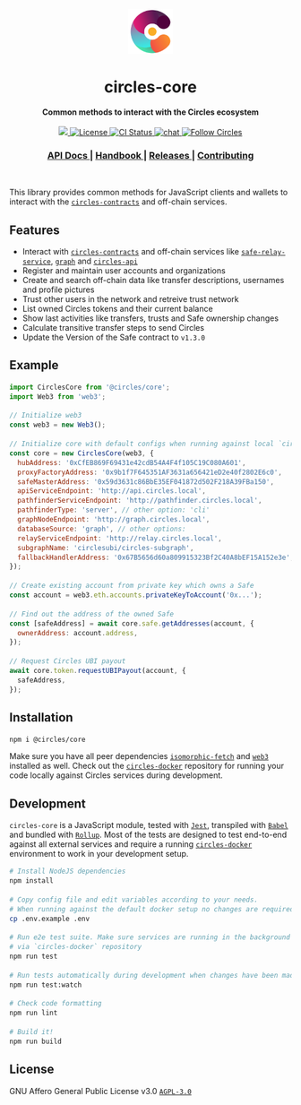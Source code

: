 <div align="center">
	<img width="80" src="https://raw.githubusercontent.com/CirclesUBI/.github/main/assets/logo.svg" />
</div>

<h1 align="center">circles-core</h1>

<div align="center">
 <strong>
   Common methods to interact with the Circles ecosystem
 </strong>
</div>

<br />

<div align="center">
  <!-- npm -->
  <a href="https://www.npmjs.com/package/@circles/core">
    <img src="https://img.shields.io/npm/v/@circles/core?style=flat-square&color=%23f14d48" height="18">
  </a>
  <!-- Licence -->
  <a href="https://github.com/CirclesUBI/circles-core/blob/main/LICENSE">
    <img src="https://img.shields.io/github/license/CirclesUBI/circles-core?style=flat-square&color=%23cc1e66" alt="License" height="18">
  </a>
  <!-- CI status -->
  <a href="https://github.com/CirclesUBI/circles-core/actions/workflows/tests.yml">
    <img src="https://img.shields.io/github/workflow/status/CirclesUBI/circles-core/Run%20tests?label=tests&style=flat-square&color=%2347cccb" alt="CI Status" height="18">
  </a>
  <!-- Discourse -->
  <a href="https://aboutcircles.com/">
    <img src="https://img.shields.io/discourse/topics?server=https%3A%2F%2Faboutcircles.com%2F&style=flat-square&color=%23faad26" alt="chat" height="18"/>
  </a>
  <!-- Twitter -->
  <a href="https://twitter.com/CirclesUBI">
    <img src="https://img.shields.io/twitter/follow/circlesubi.svg?label=twitter&style=flat-square&color=%23f14d48" alt="Follow Circles" height="18">
  </a>
</div>

<div align="center">
  <h3>
    <a href="https://circlesubi.github.io/circles-core/">
      API Docs
    </a>
    <span> | </span>
    <a href="https://handbook.joincircles.net">
      Handbook
    </a>
    <span> | </span>
    <a href="https://github.com/CirclesUBI/circles-core/releases">
      Releases
    </a>
    <span> | </span>
    <a href="https://github.com/CirclesUBI/.github/blob/main/CONTRIBUTING.md">
      Contributing
    </a>
  </h3>
</div>

<br/>

This library provides common methods for JavaScript clients and wallets to interact with the [`circles-contracts`] and off-chain services.

[`circles-contracts`]: https://github.com/CirclesUBI/circles-contracts

## Features

- Interact with [`circles-contracts`] and off-chain services like [`safe-relay-service`], [`graph`] and [`circles-api`]
- Register and maintain user accounts and organizations
- Create and search off-chain data like transfer descriptions, usernames and profile pictures
- Trust other users in the network and retreive trust network
- List owned Circles tokens and their current balance
- Show last activities like transfers, trusts and Safe ownership changes
- Calculate transitive transfer steps to send Circles
- Update the Version of the Safe contract to `v1.3.0`

[`safe-relay-service`]: https://github.com/CirclesUBI/safe-relay-service
[`graph`]: https://thegraph.com/explorer/subgraph/circlesubi/circles
[`circles-api`]: https://github.com/CirclesUBI/circles-api

## Example

```js
import CirclesCore from '@circles/core';
import Web3 from 'web3';

// Initialize web3
const web3 = new Web3();

// Initialize core with default configs when running against local `circles-docker` setup
const core = new CirclesCore(web3, {
  hubAddress: '0xCfEB869F69431e42cdB54A4F4f105C19C080A601',
  proxyFactoryAddress: '0x9b1f7F645351AF3631a656421eD2e40f2802E6c0',
  safeMasterAddress: '0x59d3631c86BbE35EF041872d502F218A39FBa150',
  apiServiceEndpoint: 'http://api.circles.local',
  pathfinderServiceEndpoint: 'http://pathfinder.circles.local',
  pathfinderType: 'server', // other option: 'cli'
  graphNodeEndpoint: 'http://graph.circles.local',
  databaseSource: 'graph', // other options:
  relayServiceEndpoint: 'http://relay.circles.local',
  subgraphName: 'circlesubi/circles-subgraph',
  fallbackHandlerAddress: '0x67B5656d60a809915323Bf2C40A8bEF15A152e3e',
});

// Create existing account from private key which owns a Safe
const account = web3.eth.accounts.privateKeyToAccount('0x...');

// Find out the address of the owned Safe
const [safeAddress] = await core.safe.getAddresses(account, {
  ownerAddress: account.address,
});

// Request Circles UBI payout
await core.token.requestUBIPayout(account, {
  safeAddress,
});
```

## Installation

```bash
npm i @circles/core
```

Make sure you have all peer dependencies [`isomorphic-fetch`] and [`web3`] installed as well. Check out the [`circles-docker`] repository for running your code locally against Circles services during development.

[`isomorphic-fetch`]: https://www.npmjs.com/package/isomorphic-fetch
[`web3`]: https://www.npmjs.com/package/web3

## Development

`circles-core` is a JavaScript module, tested with [`Jest`], transpiled with [`Babel`] and bundled with [`Rollup`]. Most of the tests are designed to test end-to-end against all external services and require a running [`circles-docker`] environment to work in your development setup.

```bash
# Install NodeJS dependencies
npm install

# Copy config file and edit variables according to your needs.
# When running against the default docker setup no changes are required here
cp .env.example .env

# Run e2e test suite. Make sure services are running in the background
# via `circles-docker` repository
npm run test

# Run tests automatically during development when changes have been made
npm run test:watch

# Check code formatting
npm run lint

# Build it!
npm run build
```

[`jest`]: https://jestjs.io
[`babel`]: https://babeljs.io
[`rollup`]: https://rollupjs.org
[`circles-docker`]: https://github.com/CirclesUBI/circles-docker

## License

GNU Affero General Public License v3.0 [`AGPL-3.0`]

[`agpl-3.0`]: https://github.com/CirclesUBI/circles-core/blob/main/LICENSE
